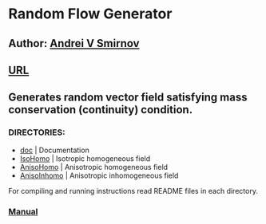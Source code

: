 # Random Flow Generator

## Author: [Andrei V Smirnov](mailto:andrei.v.smirnov@gmail.com)

## [URL](http://galacticbubble.com/mulphys/rfg)

## Generates random vector field satisfying mass conservation (continuity) condition.

### DIRECTORIES:

- [doc](doc/)                 | Documentation
- [IsoHomo](IsoHomo/)         | Isotropic homogeneous field
- [AnisoHomo](AnisoHomo/)     | Anisotropic homogeneous field
- [AnisoInhomo](AnisoInhomo/) | Anisotropic inhomogeneous field

For compiling and running instructions read README files in each directory.

### [Manual](doc/manual.pdf)


